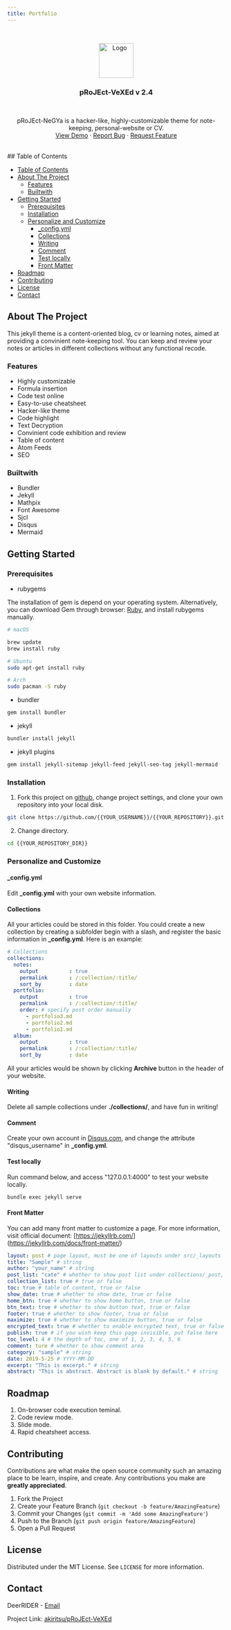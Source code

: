 ```yaml
---
title: Portfolio
---
```

<!-- LOGO -->
<br />
<p align="center">
  <a href="/"><img src="https://mansz81.github.io/src/assets/img/favicon.png" alt="Logo" width="80" height="80"></a>
  <h3 align="center">pRoJEct-VeXEd v 2.4</h3>
  <br />
  <p align="center">
    pRoJEct-NeGYa is a hacker-like, highly-customizable theme for note-keeping, personal-website or CV.
    <br />
    <a href="https://akiritsu.github.io/pRoJEct-VeXEd/">View Demo</a>
    ·
    <a href="https://github.com/akiritsu/pRoJEct-VeXEd/issues">Report Bug</a>
    ·
    <a href="https://github.com/akiritsu/pRoJEct-VeXEd/issues">Request Feature</a>
  </p>  
</p> 
<br />
<!-- TABLE OF CONTENTS -->
## Table of Contents

- [Table of Contents](#table-of-contents)
- [About The Project](#about-the-project)
  - [Features](#features)
  - [Builtwith](#builtwith)
- [Getting Started](#getting-started)
  - [Prerequisites](#prerequisites)
  - [Installation](#installation)
  - [Personalize and Customize](#personalize-and-customize)
    - [_config.yml](#_configyml)
    - [Collections](#collections)
    - [Writing](#writing)
    - [Comment](#comment)
    - [Test locally](#test-locally)
    - [Front Matter](#front-matter)
- [Roadmap](#roadmap)
- [Contributing](#contributing)
- [License](#license)
- [Contact](#contact)


<!-- ABOUT THE PROJECT -->
## About The Project
This jekyll theme is a content-oriented blog, cv or learning notes, aimed at providing a convinient note-keeping tool. You can keep and review your notes or articles in different collections without any functional recode.

### Features

* Highly customizable
* Formula insertion
* Code test online
* Easy-to-use cheatsheet
* Hacker-like theme
* Code highlight
* Text Decryption
* Convinient code exhibition and review
* Table of content
* Atom Feeds
* SEO

### Builtwith

* Bundler
* Jekyll
* Mathpix
* Font Awesome
* Sjcl
* Disqus
* Mermaid

## Getting Started

### Prerequisites
* rubygems

The installation of gem is depend on your operating system. Alternatively, you can download Gem through browser: [Ruby](https://www.ruby-lang.org/en/downloads/), and install rubygems manually.

```bash
# macOS

brew update
brew install ruby

# Ubuntu
sudo apt-get install ruby

# Arch
sudo pacman -S ruby
```

* bundler
```bash
gem install bundler
```
* jekyll
```bash
bundler install jekyll
```
* jekyll plugins
```bash
gem install jekyll-sitemap jekyll-feed jekyll-seo-tag jekyll-mermaid
```

### Installation

1. Fork this project on [github](https://github.com/akiritsu/pRoJEct-VeXEd), change project settings, and clone your own repository into your local disk.

```bash
git clone https://github.com/{{YOUR_USERNAME}}/{{YOUR_REPOSITORY}}.git
```

2. Change directory.

```bash
cd {{YOUR_REPOSITORY_DIR}}
```

### Personalize and Customize

#### _config.yml

Edit **_config.yml** with your own website information.

#### Collections

All your articles could be stored in this folder. You could create a new collection by creating a subfolder begin with a slash, and register the basic information in **_config.yml**. Here is an example:

```yaml
# Collections
collections:
  notes:
    output          : true
    permalink       : /:collection/:title/
    sort_by         : date
  portfolio:
    output          : true
    permalink       : /:collection/:title/
    order: # specify post order manually
      - portfolio3.md
      - portfolio2.md
      - portfolio1.md
  album:
    output          : true
    permalink       : /:collection/:title/
    sort_by         : date
```

All your articles would be shown by clicking **Archive** button in the header of your website.

#### Writing

Delete all sample collections under **./collections/**, and have fun in writing!

#### Comment

Create your own account in [Disqus.com](https://disqus.com/), and change the attribute "disqus_username" in **_config.yml**.

#### Test locally

Run command below, and access "127.0.0.1:4000" to test your website locally.

```bash
bundle exec jekyll serve
```

#### Front Matter

You can add many front matter to customize a page. For more information, visit official document: [https://jekyllrb.com/] (https://jekyllrb.com/docs/front-matter/)

```yaml
layout: post # page layout, must be one of layouts under src/_layouts
title: "Sample" # string
author: "your_name" # string
post_list: "cate" # whether to show post list under collections/_post, one of false, "cate", "date"
collection_list: true # true or false
toc: true # table of content, true or false
show_date: true # whether to show date, true or false
home_btn: true # whether to show home button, true or false
btn_text: true # whether to show button text, true or false
footer: true # whether to show footer, true or false
maximize: true # whether to show maximize button, true or false
encrypted_text: true # whether to enable encrypted text, true or false
publish: true # if you wish keep this page invisible, put false here
toc_level: 4 # the depth of toc, one of 1, 2, 3, 4, 5, 6
comment: ture # whether to show comment area
category: "sample" # string
date: 2019-5-25 # YYYY-MM-DD
excerpt: "This is excerpt." # string
abstract: "This is abstract. Abstract is blank by default." # string
```

## Roadmap

1. On-browser code execution teminal.
2. Code review mode.
3. Slide mode.
4. Rapid cheatsheet access.


<!-- CONTRIBUTING -->
## Contributing

Contributions are what make the open source community such an amazing place to be learn, inspire, and create. Any contributions you make are **greatly appreciated**.

1. Fork the Project
2. Create your Feature Branch (`git checkout -b feature/AmazingFeature`)
3. Commit your Changes (`git commit -m 'Add some AmazingFeature'`)
4. Push to the Branch (`git push origin feature/AmazingFeature`)
5. Open a Pull Request

<!-- LICENSE -->
## License

Distributed under the MIT License. See `LICENSE` for more information.

<!-- CONTACT -->
## Contact

DeerRIDER - [Email](mailto://deerrider666@outlook.com)

Project Link: [akiritsu/pRoJEct-VeXEd](https://github.com/akiritsu/pRoJEct-VeXEd)
